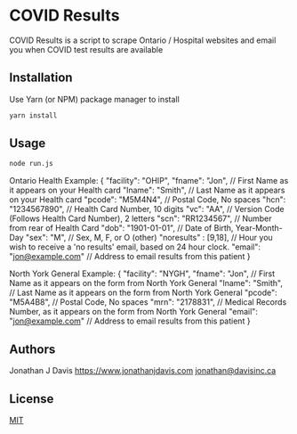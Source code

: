 # COVID Results

COVID Results is a script to scrape Ontario / Hospital websites and email you when COVID test results are available

## Installation

Use Yarn (or NPM) package manager to install

```bash
yarn install
```


## Usage

```bash
node run.js
```


Ontario Health Example:
{
   "facility": "OHIP",
   "fname": "Jon", // First Name as it appears on your Health card
   "lname": "Smith", // Last Name as it appears on your Health card
   "pcode": "M5M4N4", // Postal Code, No spaces
   "hcn": "1234567890", // Health Card Number, 10 digits
   "vc": "AA", // Version Code (Follows Health Card Number), 2 letters
   "scn": "RR1234567", // Number from rear of Health Card
   "dob": "1901-01-01", // Date of Birth, Year-Month-Day
   "sex": "M", // Sex, M, F, or O (other)
   "noresults" : [9,18], // Hour you wish to receive a 'no results' email, based on 24 hour clock. 
   "email": "jon@example.com" // Address to email results from this patient
}

North York General Example:
{
   "facility": "NYGH",
   "fname": "Jon", // First Name as it appears on the form from North York General
   "lname": "Smith", // Last Name as it appears on the form from North York General
   "pcode": "M5A4B8", // Postal Code, No spaces
   "mrn": "2178831", // Medical Records Number, as it appears on the form from North York General
   "email": "jon@example.com"  // Address to email results from this patient
}

## Authors

Jonathan J Davis 
https://www.jonathanjdavis.com
jonathan@davisinc.ca

## License

[MIT](https://choosealicense.com/licenses/mit/)